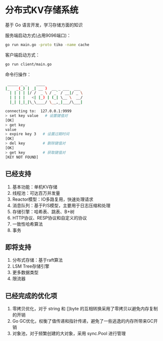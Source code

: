 # 分布式KV存储系统

基于 Go 语言开发，学习存储方面的知识

服务端启动方式(占用9096端口)：
```bash
go run main.go -proto tiko -name cache
```

客户端启动方式：
```bash
go run client/main.go
```

命令行操作：
```bash
 _____ _ _    ____                 
|_   _(_) | _| __ )  __ _ ___  ___ 
  | | | | |/ /  _ \ / _` / __|/ _ \
  | | | |   <| |_) | (_| \__ \  __/
  |_| |_|_|\_\____/ \__,_|___/\___|

connecting to:  127.0.0.1:9999
> set key value   # 设置键值对
[OK]
> get key
value
> expire key 3   # 设置过期时间
[OK]
> del key        # 删除键值对
[OK]
> get key        # 获取键值对
[KEY NOT FOUND]
```

## 已经支持
1. 基本功能：单机KV存储
2. 线程池：可达百万并发量
3. Reactor模型：IO多路复用，快速处理请求
4. 消息队列：基于P/S模型，主要用于日志压缩和处理
5. 存储引擎：哈希表、跳表、B+树
6. HTTP协议、RESP协议和自定义的协议
7. 一致性哈希算法
8. 事务

## 即将支持
1. 分布式存储：基于raft算法
2. LSM Tree存储引擎
3. 更多数据类型
4. 限流器

## 已经完成的优化项
1. 零拷贝优化，对于 string 和 []byte 的互相转换采用了零拷贝以避免内存复制的开销
2. Go GC优化，权衡了值传递和指针传递，避免了一些逃逸的内存所带来GC开销
3. 对象池，对于频繁创建的大对象，采用 sync.Pool 进行管理